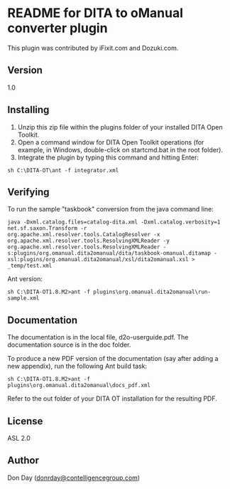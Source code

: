 README for DITA to oManual converter plugin
===========================================

This plugin was contributed by iFixit.com and Dozuki.com.

Version
-------

1.0

Installing
----------
1. Unzip this zip file within the plugins folder of your installed DITA Open Toolkit.
2. Open a command window for DITA Open Toolkit operations (for example, in Windows, double-click on startcmd.bat in the root folder).
3. Integrate the plugin by typing this command and hitting Enter:
```
sh C:\DITA-OT\ant -f integrator.xml
```

Verifying
---------
To run the sample "taskbook" conversion from the java command line:

```
java -Dxml.catalog.files=catalog-dita.xml -Dxml.catalog.verbosity=1 net.sf.saxon.Transform -r org.apache.xml.resolver.tools.CatalogResolver -x org.apache.xml.resolver.tools.ResolvingXMLReader -y org.apache.xml.resolver.tools.ResolvingXMLReader -s:plugins/org.omanual.dita2omanual/dita/taskbook-omanual.ditamap -xsl:plugins/org.omanual.dita2omanual/xsl/dita2omanual.xsl > _temp/test.xml
```

Ant version:

```
sh C:\DITA-OT1.8.M2>ant -f plugins\org.omanual.dita2omanual\run-sample.xml
```

Documentation
-------------
The documentation is in the local file, d2o-userguide.pdf. The documentation source is in the doc folder. 

To produce a new PDF version of the documentation
(say after adding a new appendix), run the following Ant build task:

```
sh C:\DITA-OT1.8.M2>ant -f plugins\org.omanual.dita2omanual\docs_pdf.xml
```

Refer to the out folder of your DITA OT installation for the resulting PDF.

License
-------
ASL 2.0


Author
------

Don Day (donrday@contelligencegroup.com)

